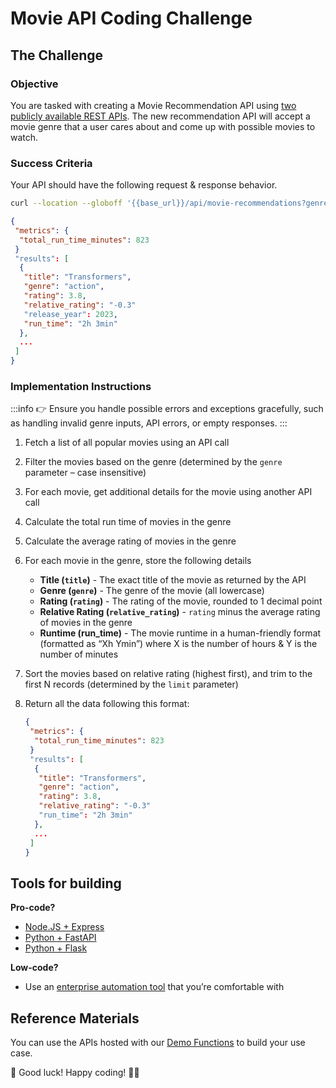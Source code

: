 # Movie API Coding Challenge

## The Challenge

### Objective

You are tasked with creating a Movie Recommendation API using [two publicly available REST APIs](https://developer.moveworks.com/creator-studio/demo-functions/). The new recommendation API will accept a movie genre that a user cares about and come up with possible movies to watch.

### Success Criteria

Your API should have the following request & response behavior.

```bash Example Request
curl --location --globoff '{{base_url}}/api/movie-recommendations?genre=Action&limit=5'
```

```json Example Response
{
 "metrics": {
  "total_run_time_minutes": 823
 } 
 "results": [
  {
   "title": "Transformers",
   "genre": "action",
   "rating": 3.8,
   "relative_rating": "-0.3"
   "release_year": 2023,
   "run_time": "2h 3min"
  },
  ...
 ]
}
```

### Implementation Instructions

:::info
👉 Ensure you handle possible errors and exceptions gracefully, such as handling invalid genre inputs, API errors, or empty responses.
:::

1. Fetch a list of all popular movies using an API call
2. Filter the movies based on the genre (determined by the `genre` parameter – case insensitive)
3. For each movie, get additional details for the movie using another API call
4. Calculate the total run time of movies in the genre
5. Calculate the average rating of movies in the genre
6. For each movie in the genre, store the following details
    - **Title (`title`)** - The exact title of the movie as returned by the API
    - **Genre (`genre`)** - The genre of the movie (all lowercase)
    - **Rating (`rating`)** - The rating of the movie, rounded to 1 decimal point
    - **Relative Rating (`relative_rating`)** - `rating` minus the average rating of movies in the genre
    - **Runtime (run_time)** - The movie runtime in a human-friendly format (formatted as “Xh Ymin”) where X is the number of hours & Y is the number of minutes
7. Sort the movies based on relative rating (highest first), and trim to the first N records (determined by the `limit` parameter)
8. Return all the data following this format:

    ```json
    {
     "metrics": {
      "total_run_time_minutes": 823
     } 
     "results": [
      {
       "title": "Transformers",
       "genre": "action",
       "rating": 3.8,
       "relative_rating": "-0.3"
       "run_time": "2h 3min"
      },
      ...
     ]
    }
    ```

## Tools for building

**Pro-code?**

- [Node.JS + Express](https://expressjs.com/en/starter/hello-world.html)
- [Python + FastAPI](https://fastapi.tiangolo.com/tutorial/)
- [Python + Flask](https://flask.palletsprojects.com/en/2.3.x/quickstart/)

**Low-code?**

- Use an [enterprise automation tool](https://developer.moveworks.com/creator-studio/automation-tools) that you’re comfortable with

## Reference Materials

You can use the APIs hosted with our [Demo Functions](https://developer.moveworks.com/creator-studio/demo-functions/) to build your use case.

🎉 Good luck! Happy coding! 👩‍💻
